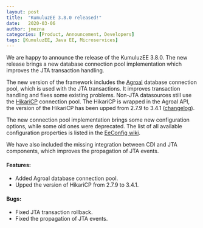 ```yaml
---
layout: post
title:  "KumuluzEE 3.8.0 released!"
date:   2020-03-06
author: jmezna
categories: [Product, Announcement, Developers]
tags: [KumuluzEE, Java EE, Microservices]
---
```


We are happy to announce the release of the KumuluzEE 3.8.0. The new release brings a new database connection pool implementation which improves the JTA transaction handling. 

<!--more-->

The new version of the framework includes the [Agroal](https://agroal.github.io/) database connection pool, which is used with the JTA transactions. It improves transaction handling and fixes some existing problems. Non-JTA datasources still use the [HikariCP](https://github.com/brettwooldridge/HikariCP) connection pool. The HikariCP is wrapped in the Agroal API, the version of the HikariCP has been upped from 2.7.9 to 3.4.1 ([changelog](https://github.com/brettwooldridge/HikariCP/blob/dev/CHANGES)).

The new connection pool implementation brings some new configuration options, while some old ones were deprecated. The list of all available configuration properties is listed in the [EeConfig wiki](https://github.com/kumuluz/kumuluzee/wiki/EeConfig).

We have also included the missing integration between CDI and JTA components, which improves the propagation of JTA events. 

#### Features:

- Added Agroal database connection pool.
- Upped the version of HikariCP from 2.7.9 to 3.4.1.

#### Bugs:

- Fixed JTA transaction rollback. 
- Fixed the propagation of JTA events. 




